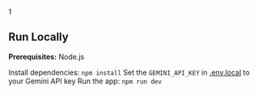 1

## Run Locally

**Prerequisites:**  Node.js


  Install dependencies:
   `npm install`
  Set the `GEMINI_API_KEY` in [.env.local](.env.local) to your Gemini API key
  Run the app:
   `npm run dev`
